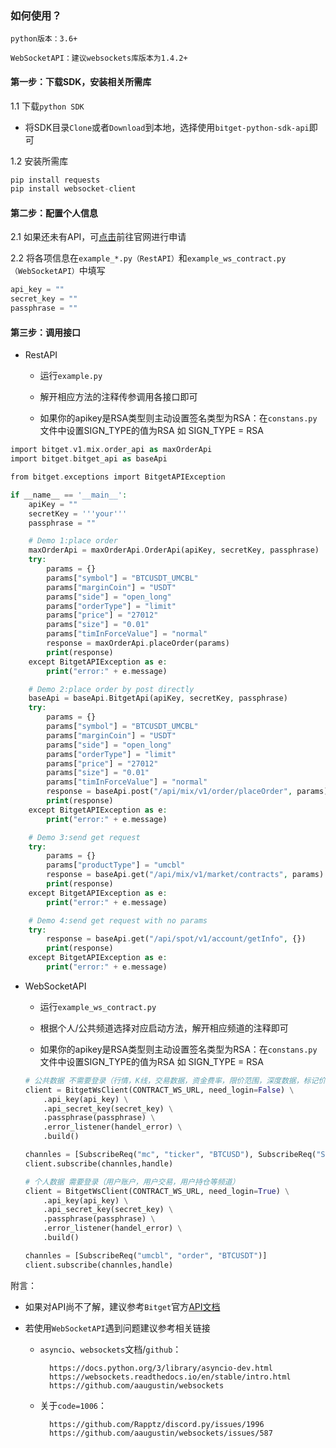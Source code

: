 ### 如何使用？

`python版本：3.6+`

`WebSocketAPI：建议websockets库版本为1.4.2+`

#### 第一步：下载SDK，安装相关所需库

1.1 下载`python SDK`
* 将SDK目录`Clone`或者`Download`到本地，选择使用`bitget-python-sdk-api`即可

1.2 安装所需库
```python
pip install requests
pip install websocket-client
```

#### 第二步：配置个人信息

2.1 如果还未有API，可[点击](https://www.bitget.com/zh-CN/account/newapi)前往官网进行申请

2.2 将各项信息在`example_*.py（RestAPI）`和`example_ws_contract.py（WebSocketAPI）`中填写
```python
api_key = ""
secret_key = ""
passphrase = ""
```
#### 第三步：调用接口

* RestAPI

    * 运行`example.py`

    * 解开相应方法的注释传参调用各接口即可

    * 如果你的apikey是RSA类型则主动设置签名类型为RSA：在`constans.py`文件中设置SIGN_TYPE的值为RSA 如 SIGN_TYPE = RSA

```php
import bitget.v1.mix.order_api as maxOrderApi
import bitget.bitget_api as baseApi

from bitget.exceptions import BitgetAPIException

if __name__ == '__main__':
    apiKey = ""
    secretKey = '''your'''
    passphrase = ""

    # Demo 1:place order
    maxOrderApi = maxOrderApi.OrderApi(apiKey, secretKey, passphrase)
    try:
        params = {}
        params["symbol"] = "BTCUSDT_UMCBL"
        params["marginCoin"] = "USDT"
        params["side"] = "open_long"
        params["orderType"] = "limit"
        params["price"] = "27012"
        params["size"] = "0.01"
        params["timInForceValue"] = "normal"
        response = maxOrderApi.placeOrder(params)
        print(response)
    except BitgetAPIException as e:
        print("error:" + e.message)

    # Demo 2:place order by post directly
    baseApi = baseApi.BitgetApi(apiKey, secretKey, passphrase)
    try:
        params = {}
        params["symbol"] = "BTCUSDT_UMCBL"
        params["marginCoin"] = "USDT"
        params["side"] = "open_long"
        params["orderType"] = "limit"
        params["price"] = "27012"
        params["size"] = "0.01"
        params["timInForceValue"] = "normal"
        response = baseApi.post("/api/mix/v1/order/placeOrder", params)
        print(response)
    except BitgetAPIException as e:
        print("error:" + e.message)

    # Demo 3:send get request
    try:
        params = {}
        params["productType"] = "umcbl"
        response = baseApi.get("/api/mix/v1/market/contracts", params)
        print(response)
    except BitgetAPIException as e:
        print("error:" + e.message)

    # Demo 4:send get request with no params
    try:
        response = baseApi.get("/api/spot/v1/account/getInfo", {})
        print(response)
    except BitgetAPIException as e:
        print("error:" + e.message)
```
* WebSocketAPI

    * 运行`example_ws_contract.py`

    * 根据个人/公共频道选择对应启动方法，解开相应频道的注释即可

    * 如果你的apikey是RSA类型则主动设置签名类型为RSA：在`constans.py`文件中设置SIGN_TYPE的值为RSA 如 SIGN_TYPE = RSA

    ```python
    # 公共数据 不需要登录（行情，K线，交易数据，资金费率，限价范围，深度数据，标记价格等频道）
    client = BitgetWsClient(CONTRACT_WS_URL, need_login=False) \
        .api_key(api_key) \
        .api_secret_key(secret_key) \
        .passphrase(passphrase) \
        .error_listener(handel_error) \
        .build()

    channles = [SubscribeReq("mc", "ticker", "BTCUSD"), SubscribeReq("SP", "candle1W", "BTCUSDT")]
    client.subscribe(channles,handle)
    
    # 个人数据 需要登录（用户账户，用户交易，用户持仓等频道）
    client = BitgetWsClient(CONTRACT_WS_URL, need_login=True) \
        .api_key(api_key) \
        .api_secret_key(secret_key) \
        .passphrase(passphrase) \
        .error_listener(handel_error) \
        .build()

    channles = [SubscribeReq("umcbl", "order", "BTCUSDT")]
    client.subscribe(channles,handle)  
  
    ```

附言：

* 如果对API尚不了解，建议参考`Bitget`官方[API文档](https://bitgetlimited.github.io/apidoc/zh/spot/)

* 若使用`WebSocketAPI`遇到问题建议参考相关链接

    * `asyncio`、`websockets`文档/`github`：

            https://docs.python.org/3/library/asyncio-dev.html
            https://websockets.readthedocs.io/en/stable/intro.html
            https://github.com/aaugustin/websockets

    * 关于`code=1006`：

            https://github.com/Rapptz/discord.py/issues/1996
            https://github.com/aaugustin/websockets/issues/587